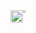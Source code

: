 <div style="display: flex; flex-direction: row;">
    <!-- GitHub Stats -->
    <a href="https://github.com/dattphan15/github-readme-stats">
      <img height="100%" src="https://github-readme-stats.vercel.app/api?username=dattphan15&show_icons=true&theme=dark" />
    </a>
    <!-- Top Langs -->
    <a href="https://github.com/dattphan15/github-readme-stats">
      <img width="30.5%" src="https://github-stats-six-beta.vercel.app/api/top-langs/?username=dattphan15&langs_count=8&layout=compact&theme=dark" />
    </a>
</div>


<!--
**dattphan15/dattphan15** is a ✨ _special_ ✨ repository because its `README.md` (this file) appears on your GitHub profile.

Here are some ideas to get you started:

- 🔭 I’m currently working on ...
- 🌱 I’m currently learning ...
- 👯 I’m looking to collaborate on ...
- 🤔 I’m looking for help with ...
- 💬 Ask me about ...
- 📫 How to reach me: ...
- 😄 Pronouns: ...
- ⚡ Fun fact: ...
-->
